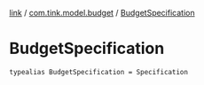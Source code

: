 [link](../index.md) / [com.tink.model.budget](index.md) / [BudgetSpecification](./-budget-specification.md)

# BudgetSpecification

`typealias BudgetSpecification = Specification`